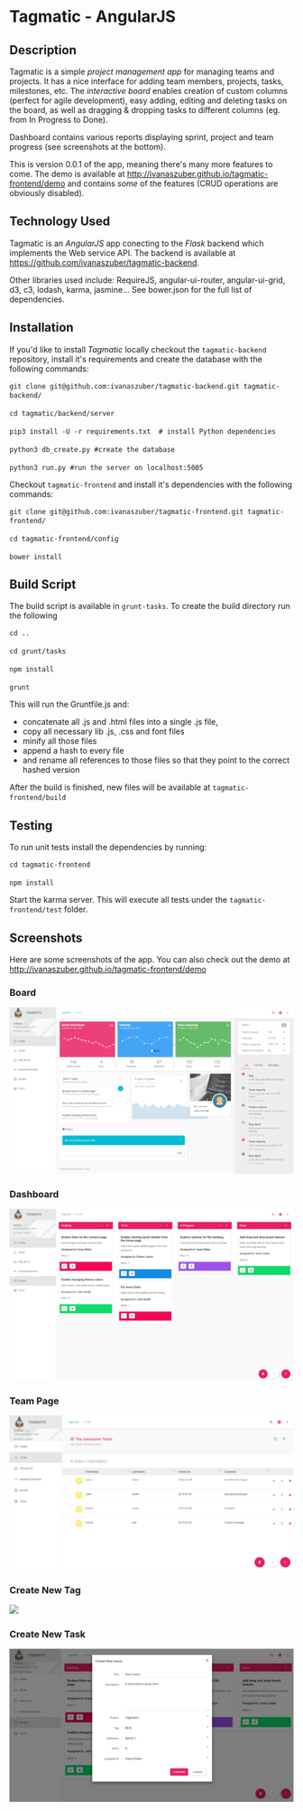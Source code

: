 # Tagmatic - AngularJS

## Description

Tagmatic is a simple *project management app* for managing teams and projects. It has a nice interface for adding team members, projects, tasks, milestones, etc. The *interactive board* enables creation of custom columns (perfect for agile development), easy adding, editing and deleting tasks on the board, as well as dragging & dropping tasks to different columns (eg. from In Progress to Done).

Dashboard contains various reports displaying sprint, project and team progress (see screenshots at the bottom).

This is version 0.0.1 of the app, meaning there's many more features to come. The demo is available at http://ivanaszuber.github.io/tagmatic-frontend/demo and contains *some* of the features (CRUD operations are obviously disabled).

## Technology Used

Tagmatic is an *AngularJS* app conecting to the *Flask* backend which implements the Web service API. The backend is available at  https://github.com/ivanaszuber/tagmatic-backend.

Other libraries used include: RequireJS, angular-ui-router, angular-ui-grid, d3, c3, lodash, karma, jasmine... See bower.json for the full list of dependencies.

## Installation

If you'd like to install *Tagmatic* locally checkout the `tagmatic-backend` repository, install it's requirements and create the database with the following commands:

```
git clone git@github.com:ivanaszuber/tagmatic-backend.git tagmatic-backend/

cd tagmatic/backend/server

pip3 install -U -r requirements.txt  # install Python dependencies

python3 db_create.py #create the database

python3 run.py #run the server on localhost:5005

```

Checkout `tagmatic-frontend` and install it's dependencies with the following commands:

```
git clone git@github.com:ivanaszuber/tagmatic-frontend.git tagmatic-frontend/

cd tagmatic-frontend/config

bower install
```

## Build Script

The build script is available in `grunt-tasks`. To create the build directory run the following

```
cd ..

cd grunt/tasks

npm install  

grunt

```

This will run the Gruntfile.js and:

- concatenate all .js and .html files into a single .js file, 
- copy all necessary lib .js, .css and font files
- minify all those files
- append a hash to every file
- and rename all references to those files so that they point to the correct hashed version


After the build is finished, new files will be available at `tagmatic-frontend/build`

## Testing

To run unit tests install the dependencies by running:

```
cd tagmatic-frontend

npm install
```
Start the karma server. This will execute all tests under the `tagmatic-frontend/test` folder.

## Screenshots

Here are some screenshots of the app. You can also check out the demo at http://ivanaszuber.github.io/tagmatic-frontend/demo

### Board

![](/demo/img/Tagmatic1.PNG)

### Dashboard

![](/demo/img/Tagmatic2.PNG)

### Team Page

![](/demo/img/Tagmatic3.PNG)

### Create New Tag

![](/demo/img/Tagmatic4.PNG)

### Create New Task

![](/demo/img/Tagmatic5.PNG)